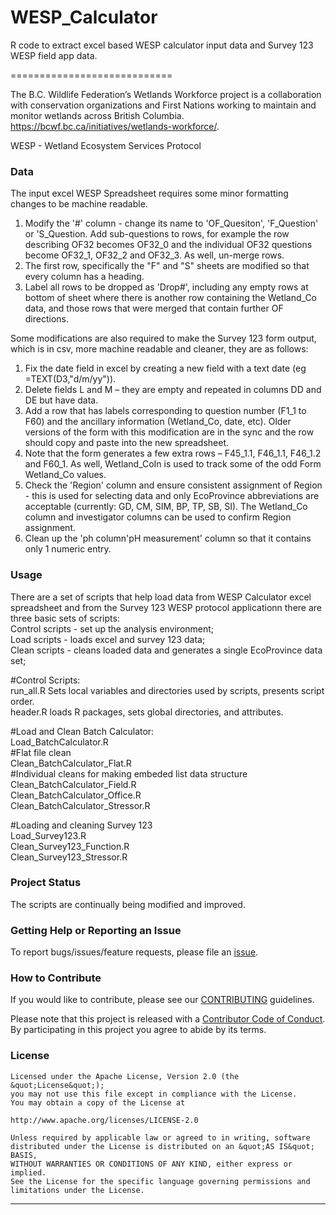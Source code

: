 # WESP_Calculator
R code to extract excel based WESP calculator input data and Survey 123 WESP field app data.

============================

The B.C. Wildlife Federation’s Wetlands Workforce project is a collaboration with conservation organizations and First Nations working to maintain and monitor wetlands across British Columbia. https://bcwf.bc.ca/initiatives/wetlands-workforce/.  

WESP - Wetland Ecosystem Services Protocol   

### Data

The input excel WESP Spreadsheet requires some minor formatting changes to be machine readable.   
1. Modify the '#' column - change its name to 'OF_Quesiton', 'F_Question' or 'S_Question. Add sub-questions to rows, for example the row describing OF32 becomes OF32_0 and the individual OF32 questions become OF32_1, OF32_2 and OF32_3. As well, un-merge rows.  
2. The first row, specifically the "F" and "S" sheets are modified so that every column has a heading.  
3. Label all rows to be dropped as 'Drop#', including any empty rows at bottom of sheet where there is another row containing the Wetland_Co data, and those rows that were merged that contain further OF directions.   

Some modifications are also required to make the Survey 123 form output, which is in csv, more machine readable and cleaner, they are as follows:  
1. Fix the date field in excel by creating a new field with a text date (eg =TEXT(D3,"d/m/yy")).  
2. Delete fields L and M – they are empty and repeated in columns DD and DE but have data.  
3. Add a row that has labels corresponding to question number (F1_1 to F60) and the ancillary information (Wetland_Co, date, etc). Older versions of the form with this modification are in the sync and the row should copy and paste into the new spreadsheet.  
4. Note that the form generates a few extra rows – F45_1.1, F46_1.1, F46_1.2 and F60_1. As well, Wetland_CoIn is used to track some of the odd Form Wetland_Co values.  
5. Check the 'Region' column and ensure consistent assignment of Region - this is used for selecting data and only EcoProvince abbreviations are acceptable (currently: GD, CM, SIM, BP, TP, SB, SI). The Wetland_Co column and investigator columns can be used to confirm Region assignment.  
6. Clean up the 'ph column'pH measurement' column so that it contains only 1 numeric entry. 

### Usage

There are a set of scripts that help load data from WESP Calculator excel spreadsheet and from the Survey 123 WESP protocol applicationn there are three basic sets of scripts:    
Control scripts - set up the analysis environment;   
Load scripts - loads excel and survey 123 data;   
Clean scripts - cleans loaded data and generates a single EcoProvince data set;   

#Control Scripts:   
run_all.R	Sets local variables and directories used by scripts, presents script order.  
header.R	loads R packages, sets global directories, and attributes.

#Load and Clean Batch Calculator:	
Load_BatchCalculator.R  
#Flat file clean  
Clean_BatchCalculator_Flat.R  
#Individual cleans for making embeded list data structure   
Clean_BatchCalculator_Field.R   
Clean_BatchCalculator_Office.R    
Clean_BatchCalculator_Stressor.R      

#Loading and cleaning Survey 123  
Load_Survey123.R  
Clean_Survey123_Function.R  
Clean_Survey123_Stressor.R

### Project Status

The scripts are continually being modified and improved.

### Getting Help or Reporting an Issue

To report bugs/issues/feature requests, please file an [issue](https://github.com/BCWF-Wetlands/WESP_data_prep/issues/).

### How to Contribute

If you would like to contribute, please see our [CONTRIBUTING](CONTRIBUTING.md) guidelines.

Please note that this project is released with a [Contributor Code of Conduct](CODE_OF_CONDUCT.md). By participating in this project you agree to abide by its terms.

### License

```
Licensed under the Apache License, Version 2.0 (the &quot;License&quot;);
you may not use this file except in compliance with the License.
You may obtain a copy of the License at

http://www.apache.org/licenses/LICENSE-2.0

Unless required by applicable law or agreed to in writing, software distributed under the License is distributed on an &quot;AS IS&quot; BASIS,
WITHOUT WARRANTIES OR CONDITIONS OF ANY KIND, either express or implied.
See the License for the specific language governing permissions and limitations under the License.
```
---
